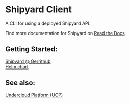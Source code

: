 # Shipyard Client
A CLI for using a deployed Shipyard API.

Find more documentation for Shipyard on
[Read the Docs](http://shipyard.readthedocs.io/en/latest/)


## Getting Started:

[Shipyard @ Gerrithub](https://review.gerrithub.io/#/q/project:att-comdev/shipyard)
\
[Helm chart](https://github.com/att-comdev/aic-helm/tree/master/shipyard)


## See also:

[Undercloud Platform (UCP)](https://github.com/att-comdev/ucp-integration)
